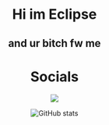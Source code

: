 <div align="center">

# Hi im Eclipse
## and ur bitch fw me

# Socials
<img src="https://discord.c99.nl/widget/theme-4/1027088799060209755.png"></img>

![GitHub stats](https://github-readme-stats.vercel.app/api?username=urbitchfwme&show_icons=true&theme=radical)

</div>
